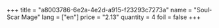 +++
title = "a8003786-6e2a-4e2d-a915-f23293c7273a"
name = "Soul-Scar Mage"
lang = ["en"]
price = "2.13"
quantity = 4
foil = false
+++
